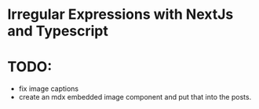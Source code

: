 # Irregular Expressions with NextJs and Typescript

# TODO:
- fix image captions
- create an mdx embedded image component and put that into the posts. 